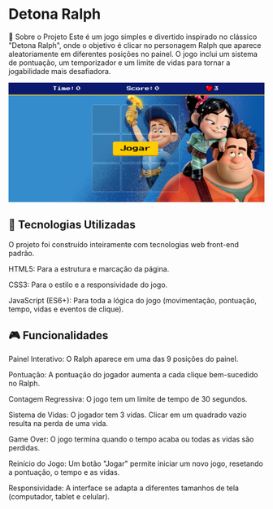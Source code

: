 # Detona Ralph
🔨 Sobre o Projeto
Este é um jogo simples e divertido inspirado no clássico "Detona Ralph", onde o objetivo é clicar no personagem Ralph que aparece aleatoriamente em diferentes posições no painel. O jogo inclui um sistema de pontuação, um temporizador e um limite de vidas para tornar a jogabilidade mais desafiadora.

![Texto Alternativo da Imagem](./src/images/capa.png)

## 🚀 Tecnologias Utilizadas
O projeto foi construído inteiramente com tecnologias web front-end padrão.

HTML5: Para a estrutura e marcação da página.

CSS3: Para o estilo e a responsividade do jogo.

JavaScript (ES6+): Para toda a lógica do jogo (movimentação, pontuação, tempo, vidas e eventos de clique).

## 🎮 Funcionalidades
Painel Interativo: O Ralph aparece em uma das 9 posições do painel.

Pontuação: A pontuação do jogador aumenta a cada clique bem-sucedido no Ralph.

Contagem Regressiva: O jogo tem um limite de tempo de 30 segundos.

Sistema de Vidas: O jogador tem 3 vidas. Clicar em um quadrado vazio resulta na perda de uma vida.

Game Over: O jogo termina quando o tempo acaba ou todas as vidas são perdidas.

Reinício do Jogo: Um botão "Jogar" permite iniciar um novo jogo, resetando a pontuação, o tempo e as vidas.

Responsividade: A interface se adapta a diferentes tamanhos de tela (computador, tablet e celular).
